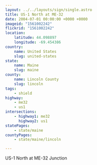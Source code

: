 ```yaml
---
layout: ../../layouts/sign/single.astro
title: US-1 North at ME-32
date: 2004-07-01 00:00:00 +0000 +0000
imageid: "1561002242"
flickrid: "1561002242"
location:
    latitude: 44.098897
    longitude: -69.454386
country:
    name: United States
    slug: united-states
state:
    name: Maine
    slug: maine
county:
    name: Lincoln County
    slug: lincoln
tags:
    - shield
highway:
    - me32
    - us1
intersections:
    - highway1: me32
      highway2: us1
statePages:
    - state/maine
countyPages:
    - state/maine/lincoln

---
```

US-1 North at ME-32 Junction